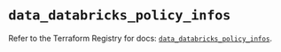 # `data_databricks_policy_infos`

Refer to the Terraform Registry for docs: [`data_databricks_policy_infos`](https://registry.terraform.io/providers/databricks/databricks/1.96.0/docs/data-sources/policy_infos).
